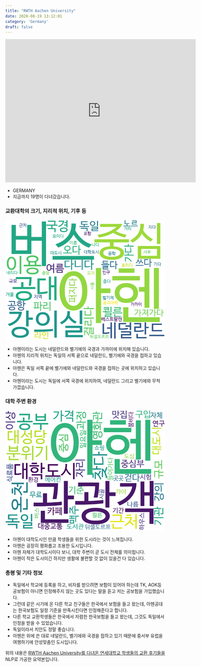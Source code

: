 ```yaml
---
title: "RWTH Aachen University"
date: 2020-08-19 13:12:01
category: 'Germany'
draft: false
---
```


<iframe
width="600"
height="450"
frameborder="0" style="border:0"
src="https://www.google.com/maps/embed/v1/place?key=AIzaSyC9e1AME-pVmWC4hBpFdu5S4dKzyepa3HQ&q=RWTH+Aachen+University&center=50.7800778,6.0656869&zoom=14" allowfullscreen>
</iframe>

* GERMANY
* 지금까지 19명이 다녀갔습니다. 

### 교환대학의 크기, 지리적 위치, 기후 등

![gen_info-WordCloud](../univ_wordclouds_okt/gen_info/DE000018_gen_info_okt.png)

* 아헨이라는 도시는 네덜란드와 벨기에의 국경과 가까이에 위치해 있습니다.
* 아헨의 지리적 위치는 독일의 서쪽 끝으로 네덜란드, 벨기에와 국경을 접하고 있습니다.
* 아헨은 독일 서쪽 끝에 벨기에와 네덜란드와 국경을 접하는 곳에 위치하고 있습니다.
* 아헨이라는 도시는 독일에 서쪽 국경에 위치하여, 네덜란드 그리고 벨기에와 무척 가깝습니다.


### 대학 주변 환경

![env_info-WordCloud](../univ_wordclouds_okt/env_info/DE000018_env_info_okt.png)

* 아헨이 대학도시인 만큼 학생들을 위한 도시라는 것이 느껴집니다.
* 아헨은 굉장히 평화롭고 조용한 도시입니다.
* 아헨 자체가 대학도시이다 보니, 대학 주변이 곧 도시 전체를 의미힙니다.
* 아헨이 작은 도시이긴 하지만 생활에 불편할 것 없이 있을건 다 있습니다.


### 총평 및 기타 정보 
* 독일에서 학교에 등록을 하고, 비자를 받으려면 보험이 있어야 하는데 TK, AOK등 공보험이 아니면 인정해주지 않는 곳도 있다는 말을 듣고 저는 공보험을 가입했습니다.
* 그런데 같은 시기에 온 다른 학교 친구들은 한국에서 보험을 들고 왔는데, 아헨공대는 한국보험도 일정 기준을 만족시킨다면 인정해준다고 합니다.
* 다른 학교 교환학생들은 한국에서 저렴한 한국보험을 들고 왔는데, 그것도 독일에서 인정을 받을 수 있었습니다.
* 독일이라서 치안도 정말 좋습니다.
* 아헨은 위에 쓴 대로 네덜란드, 벨기에와 국경을 접하고 있기 때문에 중서부 유럽을 여행하기에 안성맞춤인 도시입니다.


위의 내용은 [RWTH Aachen University를 다녀온 연세대학교 학생들의 교환 후기들을](http://oia.yonsei.ac.kr/partner/expReport.asp?ucode=DE000018&bgbn=A) NLP로 가공한 요약본입니다. 
